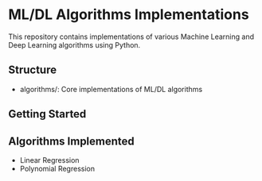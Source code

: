 # ML/DL Algorithms Implementations

This repository contains implementations of various Machine Learning and Deep Learning algorithms using Python.

## Structure
- algorithms/: Core implementations of ML/DL algorithms

## Getting Started


## Algorithms Implemented
- Linear Regression
- Polynomial Regression

